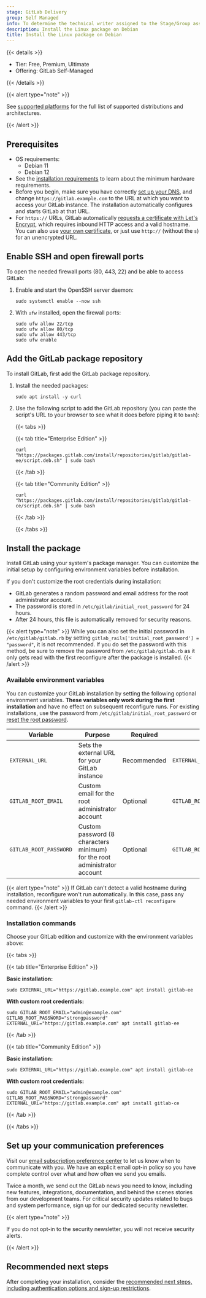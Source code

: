 ```yaml
---
stage: GitLab Delivery
group: Self Managed
info: To determine the technical writer assigned to the Stage/Group associated with this page, see https://handbook.gitlab.com/handbook/product/ux/technical-writing/#assignments
description: Install the Linux package on Debian
title: Install the Linux package on Debian
---
```


{{< details >}}

- Tier: Free, Premium, Ultimate
- Offering: GitLab Self-Managed

{{< /details >}}

{{< alert type="note" >}}

See [supported platforms](_index.md#supported-platforms) for the full list of
supported distributions and architectures.

{{< /alert >}}

## Prerequisites

- OS requirements:
  - Debian 11
  - Debian 12
- See the [installation requirements](../requirements.md) to learn about the
  minimum hardware requirements.
- Before you begin, make sure you have correctly
  [set up your DNS](https://docs.gitlab.com/omnibus/settings/dns),
  and change `https://gitlab.example.com` to the URL at which you want to access
  your GitLab instance. The installation automatically configures and starts
  GitLab at that URL.
- For `https://` URLs, GitLab automatically
  [requests a certificate with Let's Encrypt](https://docs.gitlab.com/omnibus/settings/ssl/#enable-the-lets-encrypt-integration),
  which requires inbound HTTP access and a valid hostname. You can also use
  [your own certificate](https://docs.gitlab.com/omnibus/settings/ssl/#configure-https-manually),
  or just use `http://` (without the `s`) for an unencrypted URL.

## Enable SSH and open firewall ports

To open the needed firewall ports (80, 443, 22) and be able to access GitLab:

1. Enable and start the OpenSSH server daemon:

   ```shell
   sudo systemctl enable --now ssh
   ```

1. With `ufw` installed, open the firewall ports:

   ```shell
   sudo ufw allow 22/tcp
   sudo ufw allow 80/tcp
   sudo ufw allow 443/tcp
   sudo ufw enable
   ```

## Add the GitLab package repository

To install GitLab, first add the GitLab package repository.

1. Install the needed packages:

   ```shell
   sudo apt install -y curl
   ```

1. Use the following script to add the GitLab repository (you can paste the
   script's URL to your browser to see what it does before piping it to
   `bash`):

   {{< tabs >}}

   {{< tab title="Enterprise Edition" >}}

   ```shell
   curl "https://packages.gitlab.com/install/repositories/gitlab/gitlab-ee/script.deb.sh" | sudo bash
   ```

   {{< /tab >}}

   {{< tab title="Community Edition" >}}

   ```shell
   curl "https://packages.gitlab.com/install/repositories/gitlab/gitlab-ce/script.deb.sh" | sudo bash
   ```

   {{< /tab >}}

   {{< /tabs >}}

## Install the package

Install GitLab using your system's package manager. You can customize the
initial setup by configuring environment variables before installation.

If you don't customize the root credentials during installation:

- GitLab generates a random password and email address for the root
  administrator account.
- The password is stored in `/etc/gitlab/initial_root_password` for 24 hours.
- After 24 hours, this file is automatically removed for security reasons.

{{< alert type="note" >}}
While you can also set the initial password in `/etc/gitlab/gitlab.rb` by setting
`gitlab_rails['initial_root_password'] = "password"`, it is not recommended. If
you do set the password with this method, be sure to remove the password from
`/etc/gitlab/gitlab.rb` as it only gets read with the first reconfigure after
the package is installed.
{{< /alert >}}

### Available environment variables

You can customize your GitLab installation by setting the following optional
environment variables. **These variables only work during the first
installation** and have no effect on subsequent reconfigure runs. For existing
installations, use the password from `/etc/gitlab/initial_root_password` or
[reset the root password](../../security/reset_user_password.md).

| Variable | Purpose | Required | Example |
|----------|---------|----------|---------|
| `EXTERNAL_URL` | Sets the external URL for your GitLab instance | Recommended | `EXTERNAL_URL="https://gitlab.example.com"` |
| `GITLAB_ROOT_EMAIL` | Custom email for the root administrator account | Optional | `GITLAB_ROOT_EMAIL="admin@example.com"` |
| `GITLAB_ROOT_PASSWORD` | Custom password (8 characters minimum) for the root administrator account | Optional | `GITLAB_ROOT_PASSWORD="strongpassword"` |

{{< alert type="note" >}}
If GitLab can't detect a valid hostname during installation, reconfigure won't run automatically. In this case, pass any needed environment variables to your first `gitlab-ctl reconfigure` command.
{{< /alert >}}

### Installation commands

Choose your GitLab edition and customize with the environment variables above:

{{< tabs >}}

{{< tab title="Enterprise Edition" >}}

**Basic installation:**

```shell
sudo EXTERNAL_URL="https://gitlab.example.com" apt install gitlab-ee
```

**With custom root credentials:**

```shell
sudo GITLAB_ROOT_EMAIL="admin@example.com" GITLAB_ROOT_PASSWORD="strongpassword" EXTERNAL_URL="https://gitlab.example.com" apt install gitlab-ee
```

{{< /tab >}}

{{< tab title="Community Edition" >}}

**Basic installation:**

```shell
sudo EXTERNAL_URL="https://gitlab.example.com" apt install gitlab-ce
```

**With custom root credentials:**

```shell
sudo GITLAB_ROOT_EMAIL="admin@example.com" GITLAB_ROOT_PASSWORD="strongpassword" EXTERNAL_URL="https://gitlab.example.com" apt install gitlab-ce
```

{{< /tab >}}

{{< /tabs >}}

## Set up your communication preferences

Visit our [email subscription preference center](https://about.gitlab.com/company/preference-center/)
to let us know when to communicate with you. We have an explicit email opt-in
policy so you have complete control over what and how often we send you emails.

Twice a month, we send out the GitLab news you need to know, including new
features, integrations, documentation, and behind the scenes stories from our development teams.
For critical security updates related to bugs and system performance, sign up
for our dedicated security newsletter.

{{< alert type="note" >}}

If you do not opt-in to the security newsletter, you will not receive security alerts.

{{< /alert >}}

## Recommended next steps

After completing your installation, consider the
[recommended next steps, including authentication options and sign-up restrictions](../next_steps.md).
